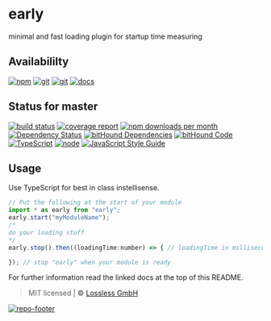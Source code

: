 # early
minimal and fast loading plugin for startup time measuring

## Availabililty
[![npm](https://pushrocks.gitlab.io/assets/repo-button-npm.svg)](https://www.npmjs.com/package/early)
[![git](https://pushrocks.gitlab.io/assets/repo-button-git.svg)](https://GitLab.com/pushrocks/early)
[![git](https://pushrocks.gitlab.io/assets/repo-button-mirror.svg)](https://github.com/pushrocks/early)
[![docs](https://pushrocks.gitlab.io/assets/repo-button-docs.svg)](https://pushrocks.gitlab.io/early/)

## Status for master
[![build status](https://GitLab.com/pushrocks/early/badges/master/build.svg)](https://GitLab.com/pushrocks/early/commits/master)
[![coverage report](https://GitLab.com/pushrocks/early/badges/master/coverage.svg)](https://GitLab.com/pushrocks/early/commits/master)
[![npm downloads per month](https://img.shields.io/npm/dm/early.svg)](https://www.npmjs.com/package/early)
[![Dependency Status](https://david-dm.org/pushrocks/early.svg)](https://david-dm.org/pushrocks/early)
[![bitHound Dependencies](https://www.bithound.io/github/pushrocks/early/badges/dependencies.svg)](https://www.bithound.io/github/pushrocks/early/master/dependencies/npm)
[![bitHound Code](https://www.bithound.io/github/pushrocks/early/badges/code.svg)](https://www.bithound.io/github/pushrocks/early)
[![TypeScript](https://img.shields.io/badge/TypeScript-2.x-blue.svg)](https://nodejs.org/dist/latest-v6.x/docs/api/)
[![node](https://img.shields.io/badge/node->=%206.x.x-blue.svg)](https://nodejs.org/dist/latest-v6.x/docs/api/)
[![JavaScript Style Guide](https://img.shields.io/badge/code%20style-standard-brightgreen.svg)](http://standardjs.com/)

## Usage
Use TypeScript for best in class instellisense.

```javascript
// Put the following at the start of your module
import * as early from "early";
early.start("myModuleName");
/*
do your loading stuff
*/
early.stop().then((loadingTime:number) => { // loadingTime in milliseconds

}); // stop "early" when your module is ready
```

For further information read the linked docs at the top of this README.

> MIT licensed | **&copy;** [Lossless GmbH](https://lossless.gmbh)

[![repo-footer](https://pushrocks.gitlab.io/assets/repo-footer.svg)](https://push.rocks)
